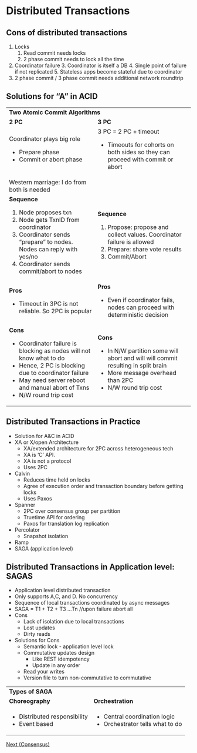 <!-- Yay, no errors, warnings, or alerts! -->


# Distributed Transactions


## Cons of distributed transactions



1. Locks
    1. Read commit needs locks
    2. 2 phase commit needs to lock all the time
2. Coordinator failure
    3. Coordinator is itself a DB
    4. Single point of failure if not replicated
    5. Stateless apps become stateful due to coordinator
3. 2 phase commit / 3 phase commit needs additional network roundtrip


## Solutions for “A” in ACID


<table>
  <tr>
   <td colspan="2" ><strong>Two Atomic Commit Algorithms</strong>
   </td>
  </tr>
  <tr>
   <td><strong>2 PC</strong>
   </td>
   <td><strong>3 PC</strong>
   </td>
  </tr>
  <tr>
   <td>Coordinator plays big role
<ul>

<li>Prepare phase

<li>Commit or abort phase
</li>
</ul>
   </td>
   <td>3 PC  = 2 PC + timeout
<ul>

<li>Timeouts for cohorts on both sides so they can proceed with commit or abort
</li>
</ul>
   </td>
  </tr>
  <tr>
   <td>Western marriage: I do from both is needed
   </td>
   <td>
   </td>
  </tr>
  <tr>
   <td><strong>Sequence</strong>
<ol>

<li>Node proposes txn

<li>Node gets TxnID from coordinator

<li>Coordinator sends “prepare” to nodes. Nodes can reply with yes/no

<li>Coordinator sends commit/abort to nodes
</li>
</ol>
   </td>
   <td><strong>Sequence</strong>
<ol>

<li>Propose: propose and collect values. Coordinator failure is allowed

<li>Prepare: share vote results

<li>Commit/Abort
</li>
</ol>
   </td>
  </tr>
  <tr>
   <td><strong>Pros</strong>
<ul>

<li>Timeout in 3PC is not reliable. So 2PC is popular
</li>
</ul>
   </td>
   <td><strong>Pros</strong>
<ul>

<li>Even if coordinator fails, nodes can proceed with deterministic decision
</li>
</ul>
   </td>
  </tr>
  <tr>
   <td><strong>Cons</strong>
<ul>

<li>Coordinator failure is blocking as nodes will not know what to do

<li>Hence, 2 PC is blocking due to coordinator failure

<li>May need server reboot and manual abort of Txns

<li>N/W round trip cost
</li>
</ul>
   </td>
   <td><strong>Cons</strong>
<ul>

<li>In N/W partition some will abort and will will commit resulting in split brain

<li>More message overhead than 2PC

<li>N/W round trip cost
</li>
</ul>
   </td>
  </tr>
</table>



## Distributed Transactions in Practice



* Solution for A&C in ACID
* XA or X/open Architecture
    * XA/extended architecture for 2PC across heterogeneous tech
    * XA is ‘C’ API. 
    * XA is not a protocol
    * Uses 2PC
* Calvin
    * Reduces time held on locks
    * Agree of execution order and transaction boundary before getting locks
    * Uses Paxos
* Spanner
    * 2PC over consensus group per partition
    * Truetime API for ordering
    * Paxos for translation log replication
* Percolator
    * Snapshot isolation
* Ramp
* SAGA (application level)


## Distributed Transactions in Application level: SAGAS



* Application level distributed transaction
* Only supports A,C, and D. No concurrency
* Sequence of local transactions coordinated by async messages
* SAGA = T1 + T2 + T3  …Tn  //upon failure abort all
* Cons
    * Lack of isolation due to local transactions
    * Lost updates
    * Dirty reads
* Solutions for Cons
    * Semantic lock - application level lock
    * Commutative updates design
        * Like REST idempotency
        * Update in any order
    * Read your writes
    * Version file to turn non-commutative to commutative

<table>
  <tr>
   <td colspan="2" >
<strong>Types of SAGA</strong>
   </td>
  </tr>
  <tr>
   <td><strong>Choreography </strong>
   </td>
   <td><strong>Orchestration</strong>
   </td>
  </tr>
  <tr>
   <td>
<ul>

<li>Distributed responsibility

<li>Event based
</li>
</ul>
   </td>
   <td>
<ul>

<li>Central coordination logic

<li>Orchestrator tells what to do
</li>
</ul>
   </td>
  </tr>
</table>

[Next (Consensus)](consensus.md)
